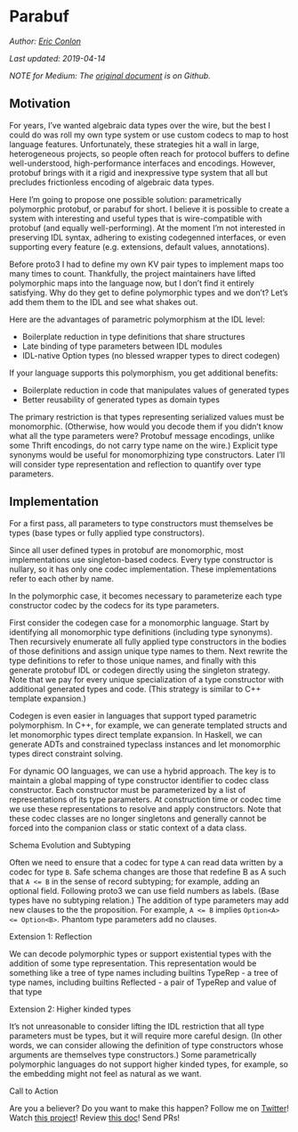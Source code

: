 # Parabuf

*Author: [Eric Conlon](https://twitter.com/econlon)*

*Last updated: 2019-04-14*

*NOTE for Medium: The [original document](https://github.com/ejconlon/parabuf/blob/master/DESIGN.md) is on Github.*

## Motivation

For years, I’ve wanted algebraic data types over the wire, but the best I could do was roll my own type system or use
custom codecs to map to host language features. Unfortunately, these strategies hit a wall in large, heterogeneous
projects, so people often reach for protocol buffers to define well-understood, high-performance interfaces and
encodings. However, protobuf brings with it a rigid and inexpressive type system that all but precludes frictionless
encoding of algebraic data types.

Here I’m going to propose one possible solution: parametrically polymorphic protobuf, or parabuf for short. I believe
it is possible to create a system with interesting and useful types that is wire-compatible with protobuf (and equally
well-performing). At the moment I’m not interested in preserving IDL syntax, adhering to existing codegenned interfaces,
or even supporting every feature (e.g. extensions, default values, annotations).

Before proto3 I had to define my own KV pair types to implement maps too many times to count. Thankfully, the project
maintainers have lifted polymorphic maps into the language now, but I don’t find it entirely satisfying. Why do they
get to define polymorphic types and we don’t? Let’s add them them to the IDL and see what shakes out.

Here are the advantages of parametric polymorphism at the IDL level:

-   Boilerplate reduction in type definitions that share structures <EXAMPLE>
-   Late binding of type parameters between IDL modules <EXAMPLE>
-   IDL-native Option types (no blessed wrapper types to direct codegen) <EXAMPLE>

If your language supports this polymorphism, you get additional benefits:

-   Boilerplate reduction in code that manipulates values of generated types <EXAMPLE>
-   Better reusability of generated types as domain types <EXAMPLE>

The primary restriction is that types representing serialized values must be monomorphic.  (Otherwise, how would you 
decode them if you didn’t know what all the type parameters were? Protobuf message encodings, unlike some Thrift 
encodings, do not carry type name on the wire.)  Explicit type synonyms would be useful for monomorphizing type 
constructors. <EXAMPLE> Later I’ll will consider type representation and reflection to quantify over type parameters.

## Implementation

For a first pass, all parameters to type constructors must themselves be types (base types or fully applied type
constructors). <EXAMPLE>

Since all user defined types in protobuf are monomorphic, most implementations use singleton-based codecs.  Every type
constructor is nullary, so it has only one codec implementation.  These implementations refer to each other by name.
<EXAMPLE>

In the polymorphic case, it becomes necessary to parameterize each type constructor codec by the codecs for its type
parameters.  <EXAMPLE>

First consider the codegen case for a monomorphic language.  Start by identifying all monomorphic type definitions
(including type synonyms).  Then recursively enumerate all fully applied type constructors in the bodies of those
definitions and assign unique type names to them.  Next rewrite the type definitions to refer to those unique names,
and finally with this generate protobuf IDL or codegen directly using the singleton strategy.  Note that we pay for
every unique specialization of a type constructor with additional generated types and code.  (This strategy is similar
to C++ template expansion.)

Codegen is even easier in languages that support typed parametric polymorphism.  In C++, for example, we can generate
templated structs and let monomorphic types direct template expansion. <EXAMPLE>  In Haskell, we can generate ADTs and
constrained typeclass instances and let monomorphic types direct constraint solving. <EXAMPLE>

For dynamic OO languages, we can use a hybrid approach. The key is to maintain a global mapping of type constructor
identifier to codec class constructor. Each constructor must be parameterized by a list of representations of its type
parameters. At construction time or codec time we use these representations to resolve and apply constructors. Note
that these codec classes are no longer singletons and generally cannot be forced into the companion class or static
context of a data class.

Schema Evolution and Subtyping

Often we need to ensure that a codec for type `A` can read data written by a codec for type `B`.  Safe schema changes
are those that redefine B as A such that `A <= B` in the sense of record subtyping; for example, adding an optional
field. Following proto3 we can use field numbers as labels. (Base types have no subtyping relation.)  The addition of
type parameters may add new clauses to the the proposition.  For example, `A <= B` implies `Option<A> <= Option<B>`.
Phantom type parameters add no clauses.

Extension 1: Reflection

We can decode polymorphic types or support existential types with the addition of some type representation. This representation would be something like a tree of type names including builtins
TypeRep - a tree of type names, including builtins <EXAMPLE>
Reflected - a pair of TypeRep and value of that type <EXAMPLE>

Extension 2: Higher kinded types

It’s not unreasonable to consider lifting the IDL restriction that all type parameters must be types, but it will
require more careful design. (In other words, we can consider allowing the definition of type constructors whose
arguments are themselves type constructors.) Some parametrically polymorphic languages do not support higher kinded
types, for example, so the embedding might not feel as natural as we want.

Call to Action

Are you a believer? Do you want to make this happen? Follow me on [Twitter](https://twitter.com/econlon)! Watch [this project](https://github.com/ejconlon/parabuf)! Review [this doc](https://github.com/ejconlon/parabuf/blob/master/DESIGN.md)! Send PRs!
